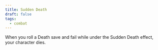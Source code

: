 ```yaml
---
title: Sudden Death
draft: false
tags:
  - combat
---
```

When you roll a Death save and fail while under the Sudden Death effect, your character dies.